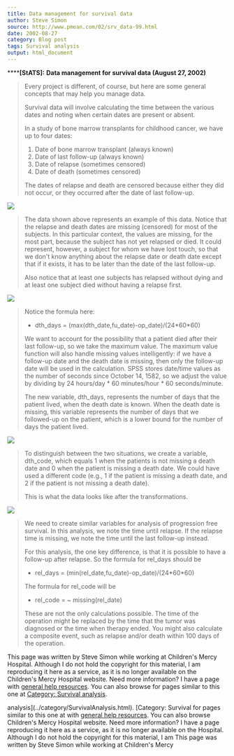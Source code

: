 ```yaml
---
title: Data management for survival data
author: Steve Simon
source: http://www.pmean.com/02/srv_data-99.html
date: 2002-08-27
category: Blog post
tags: Survival analysis
output: html_document
---
```

******[StATS]:** **Data management for survival data
(August 27, 2002)**

> Every project is different, of course, but here are some general
> concepts that may help you manage data.
>
> Survival data will involve calculating the time between the various
> dates and noting when certain dates are present or absent.
>
> In a study of bone marrow transplants for childhood cancer, we have up
> to four dates:
>
> 1.  Date of bone marrow transplant (always known)
> 2.  Date of last follow-up (always known)
> 3.  Date of relapse (sometimes censored)
> 4.  Date of death (sometimes censored)
>
> The dates of relapse and death are censored because either they did
> not occur, or they occurred after the date of last follow-up.

![](../01/images/hand051.gif)

> The data shown above represents an example of this data. Notice that
> the relapse and death dates are missing (censored) for most of the
> subjects. In this particular context, the values are missing, for the
> most part, because the subject has not yet relapsed or died. It could
> represent, however, a subject for whom we have lost touch, so that we
> don\'t know anything about the relapse date or death date except that
> if it exists, it has to be later than the date of the last follow-up.
>
> Also notice that at least one subjects has relapsed without dying and
> at least one subject died without having a relapse first.

![](../01/images/hand052.gif)

> Notice the formula here:
>
> -   dth\_days = (max(dth\_date,fu\_date)-op\_date)/(24\*60\*60)
>
> We want to account for the possibility that a patient died after their
> last follow-up, so we take the maximum value. The maximum value
> function will also handle missing values intelligently: if we have a
> follow-up date and the death date is missing, then only the follow-up
> date will be used in the calculation. SPSS stores date/time values as
> the number of seconds since October 14, 1582, so we adjust the value
> by dividing by 24 hours/day \* 60 minutes/hour \* 60 seconds/minute.
>
> The new variable, dth\_days, represents the number of days that the
> patient lived, when the death date is known. When the death date is
> missing, this variable represents the number of days that we
> followed-up on the patient, which is a lower bound for the number of
> days the patient lived.

![](../01/images/hand053.gif)

> To distinguish between the two situations, we create a variable,
> dth\_code, which equals 1 when the patients is not missing a death
> date and 0 when the patient is missing a death date. We could have
> used a different code (e.g., 1 if the patient is missing a death date,
> and 2 if the patient is not missing a death date).
>
> This is what the data looks like after the transformations.

![](../01/images/hand054.gif)

> We need to create similar variables for analysis of progression free
> survival. In this analysis, we note the time until relapse. If the
> relapse time is missing, we note the time until the last follow-up
> instead.
>
> For this analysis, the one key difference, is that it is possible to
> have a follow-up after relapse. So the formula for rel\_days should be
>
> -   rel\_days = (min(rel\_date,fu\_date)-op\_date)/(24\*60\*60)
>
> The formula for rel\_code will be
>
> -   rel\_code = \~ missing(rel\_date)
>
> These are not the only calculations possible. The time of the
> operation might be replaced by the time that the tumor was diagnosed
> or the time when therapy ended. You might also calculate a composite
> event, such as relapse and/or death within 100 days of the operation.

This page was written by Steve Simon while working at Children\'s Mercy
Hospital. Although I do not hold the copyright for this material, I am
reproducing it here as a service, as it is no longer available on the
Children\'s Mercy Hospital website. Need more information? I have a page
with [general help resources](../GeneralHelp.html). You can also browse
for pages similar to this one at
[](../category/WritingResearchPapers.html)[Category: Survival
analysis](../category/SurvivalAnalysis.html).
<!---More--->
analysis](../category/SurvivalAnalysis.html).
[](../category/WritingResearchPapers.html)[Category: Survival
for pages similar to this one at
with [general help resources](../GeneralHelp.html). You can also browse
Children\'s Mercy Hospital website. Need more information? I have a page
reproducing it here as a service, as it is no longer available on the
Hospital. Although I do not hold the copyright for this material, I am
This page was written by Steve Simon while working at Children\'s Mercy

<!---Do not use
******[StATS]:** **Data management for survival data
This page was written by Steve Simon while working at Children\'s Mercy
Hospital. Although I do not hold the copyright for this material, I am
reproducing it here as a service, as it is no longer available on the
Children\'s Mercy Hospital website. Need more information? I have a page
with [general help resources](../GeneralHelp.html). You can also browse
for pages similar to this one at
[](../category/WritingResearchPapers.html)[Category: Survival
analysis](../category/SurvivalAnalysis.html).
--->

